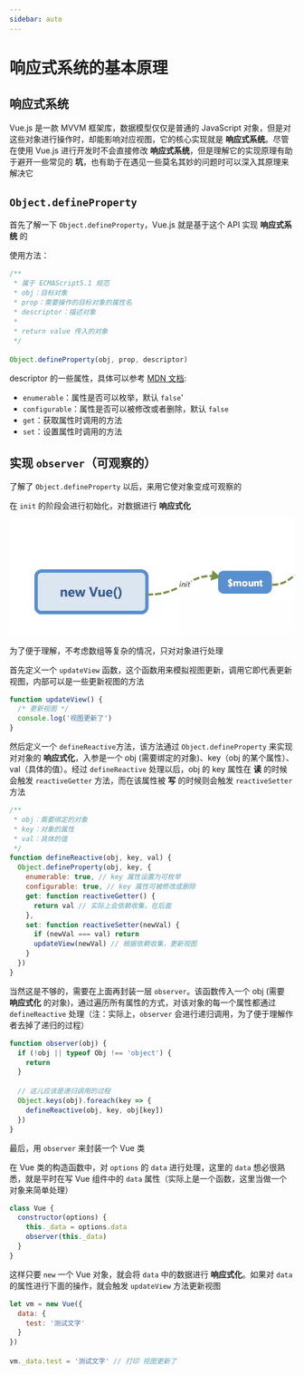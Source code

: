 ```yaml
---
sidebar: auto
---
```


# 响应式系统的基本原理

## 响应式系统

Vue.js 是一款 MVVM 框架库，数据模型仅仅是普通的 JavaScript 对象，但是对这些对象进行操作时，却能影响对应视图，它的核心实现就是 **响应式系统**。尽管在使用 Vue.js 进行开发时不会直接修改 **响应式系统**，但是理解它的实现原理有助于避开一些常见的 **坑**，也有助于在遇见一些莫名其妙的问题时可以深入其原理来解决它

## `Object.defineProperty`

首先了解一下 `Object.defineProperty`，Vue.js 就是基于这个 API 实现 **响应式系统** 的

使用方法：

```javascript
/**
 * 属于 ECMAScript5.1 规范
 * obj：目标对象
 * prop：需要操作的目标对象的属性名
 * descriptor：描述对象
 *
 * return value 传入的对象
 */

Object.defineProperty(obj, prop, descriptor)
```

descriptor 的一些属性，具体可以参考 [MDN 文档](https://developer.mozilla.org/en-US/docs/Web/JavaScript/Reference/Global_Objects/Object/defineProperty):

- `enumerable`：属性是否可以枚举，默认 `false`'
- `configurable`：属性是否可以被修改或者删除，默认 `false`
- `get`：获取属性时调用的方法
- `set`：设置属性时调用的方法

## 实现 `observer`（可观察的）

了解了 `Object.defineProperty` 以后，来用它使对象变成可观察的

在 `init` 的阶段会进行初始化，对数据进行 **响应式化**

![初始化](./image/001002.png)

为了便于理解，不考虑数组等复杂的情况，只对对象进行处理

首先定义一个 `updateView` 函数，这个函数用来模拟视图更新，调用它即代表更新视图，内部可以是一些更新视图的方法

```javascript
function updateView() {
  /* 更新视图 */
  console.log('视图更新了')
}
```

然后定义一个 `defineReactive`方法，该方法通过 `Object.defineProperty` 来实现对对象的 **响应式化**，入参是一个 obj (需要绑定的对象)、key（obj 的某个属性）、val（具体的值）。经过 `defineReactive` 处理以后，obj 的 key 属性在 **读** 的时候会触发 `reactiveGetter` 方法，而在该属性被 **写** 的时候则会触发 `reactiveSetter` 方法

```javascript
/**
 * obj：需要绑定的对象
 * key：对象的属性
 * val：具体的值
 */
function defineReactive(obj, key, val) {
  Object.defineProperty(obj, key, {
    enumerable: true, // key 属性设置为可枚举
    configurable: true, // key 属性可被修改或删除
    get: function reactiveGetter() {
      return val // 实际上会依赖收集，在后面
    },
    set: function reactiveSetter(newVal) {
      if (newVal === val) return
      updateView(newVal) // 根据依赖收集，更新视图
    }
  })
}
```

当然这是不够的，需要在上面再封装一层 `observer`。该函数传入一个 obj (需要 **响应式化** 的对象)，通过遍历所有属性的方式，对该对象的每一个属性都通过 `defineReactive` 处理（注：实际上，`observer` 会进行递归调用，为了便于理解作者去掉了递归的过程）

```javascript
function observer(obj) {
  if (!obj || typeof Obj !== 'object') {
    return
  }

  // 这儿应该是递归调用的过程
  Object.keys(obj).foreach(key => {
    defineReactive(obj, key, obj[key])
  })
}
```

最后，用 `observer` 来封装一个 Vue 类

在 Vue 类的构造函数中，对 `options` 的 `data` 进行处理，这里的 `data` 想必很熟悉，就是平时在写 Vue 组件中的 `data` 属性（实际上是一个函数，这里当做一个对象来简单处理）

```javascript
class Vue {
  constructor(options) {
    this._data = options.data
    observer(this._data)
  }
}
```

这样只要 `new` 一个 Vue 对象，就会将 `data` 中的数据进行 **响应式化**。如果对 `data` 的属性进行下面的操作，就会触发 `updateView` 方法更新视图

```javascript
let vm = new Vue({
  data: {
    test: '测试文字'
  }
})

vm._data.test = '测试文字' // 打印 视图更新了
```
